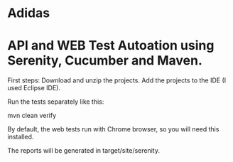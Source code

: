 # Adidas
# API and WEB Test Autoation using Serenity, Cucumber and Maven.

First steps:
Download and unzip the projects. 
Add the projects to the IDE (I used Eclipse IDE).

Run the tests separately like this:

mvn clean verify

By default, the web tests run with Chrome browser, so you will need this installed.

The reports will be generated in target/site/serenity.
